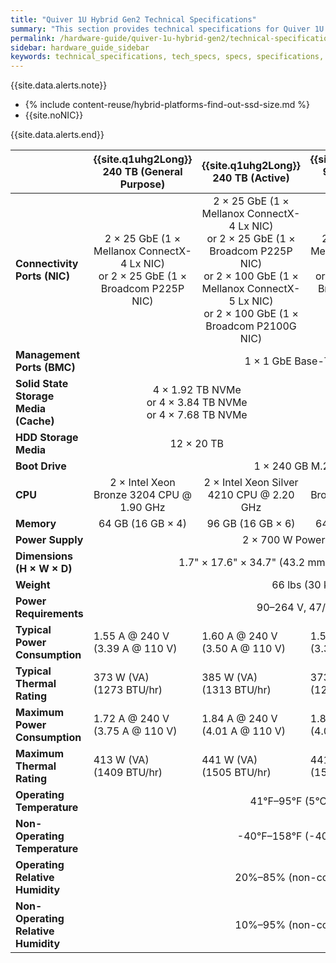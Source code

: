 ```yaml
---
title: "Quiver 1U Hybrid Gen2 Technical Specifications"
summary: "This section provides technical specifications for Quiver 1U Hybrid Gen2 node types."
permalink: /hardware-guide/quiver-1u-hybrid-gen2/technical-specifications.html
sidebar: hardware_guide_sidebar
keywords: technical_specifications, tech_specs, specs, specifications, Quiver_1U_Hybrid_Gen2, Quiver, Quiver_1UH, QVRG2-96T, QVRG2-240T, QVRG296T, QVRG2240T
---
```


{{site.data.alerts.note}}
<ul>
  <li>{% include content-reuse/hybrid-platforms-find-out-ssd-size.md %}</li>
  <li>{{site.noNIC}}</li>
</ul>
{{site.data.alerts.end}}

<table cellspacing="0" cellpadding="0">
  <thead>
    <tr>
      <th></th>
      <th><strong>{{site.q1uhg2Long}} 240 TB (General Purpose)</strong></th>
      <th><strong>{{site.q1uhg2Long}} 240 TB (Active)</strong></th>
      <th><strong>{{site.q1uhg2Long}} 96 TB (General Purpose)</strong></th>
      <th><strong>{{site.q1uhg2Long}} 96 TB (Active)</strong></th>
    </tr>
  </thead>
  <tbody>
    <tr>
      <td><strong>Connectivity Ports (NIC)</strong></td>
      <td colspan="1" style="text-align: center;">2 &#215; 25 GbE (1 &#215; Mellanox ConnectX-4 Lx NIC)<br>or 2 &#215; 25 GbE (1 &#215; Broadcom P225P NIC)</td>
      <td colspan="1" style="text-align: center;">2 &#215; 25 GbE (1 &#215; Mellanox ConnectX-4 Lx NIC)<br>or 2 &#215; 25 GbE (1 &#215; Broadcom P225P NIC)<br>or 2 &#215; 100 GbE (1 &#215; Mellanox ConnectX-5 Lx NIC)<br>or 2 &#215; 100 GbE (1 &#215; Broadcom P2100G NIC)</td>
      <td colspan="1" style="text-align: center;">2 &#215; 25 GbE (1 &#215; Mellanox ConnectX-4 Lx NIC)<br>or 2 &#215; 25 GbE (1 &#215; Broadcom P225P NIC)</td>
      <td colspan="1" style="text-align: center;">2 &#215; 25 GbE (1 &#215; Mellanox ConnectX-4 Lx NIC)<br>or 2 &#215; 25 GbE (1 &#215; Broadcom P225P NIC)<br>or 2 &#215; 100 GbE (1 &#215; Mellanox ConnectX-5 Lx NIC)<br>or 2 &#215; 100 GbE (1 &#215; Broadcom P2100G NIC)</td>
    </tr>
    <tr>
      <td><strong>Management Ports (BMC)</strong></td>
      <td colspan="4" style="text-align: center;">1 &#215; 1 GbE Base-T (RJ45)</td>
    </tr>
    <tr>
      <td><strong>Solid State Storage Media (Cache)</strong></td>
      <td colspan="2" style="text-align: center;">4 &#215; 1.92 TB NVMe<br>or 4 &#215; 3.84 TB NVMe<br>or 4 &#215; 7.68 TB NVMe</td>
      <td colspan="2" style="text-align: center;">4 &#215; 960 GB NVMe<br>or 4 &#215; 1.92 TB NVMe<br>or 4 &#215; 3.84 TB NVMe</td>
    </tr>
    <tr>
      <td><strong>HDD Storage Media</strong></td>
      <td colspan="2" style="text-align: center;">12 &#215; 20 TB</td>
      <td colspan="2" style="text-align: center;">12 &#215; 8 TB</td>
    </tr>    
    <tr>
      <td><strong>Boot Drive</strong></td>
      <td colspan="4" style="text-align: center;">1 &#215; 240 GB M.2 SATA</td>
    </tr>
    <tr>
      <td><strong>CPU</strong></td>
      <td style="text-align: center;">2 &#215; Intel Xeon Bronze 3204 CPU @ 1.90 GHz</td>
      <td style="text-align: center;">2 &#215; Intel Xeon Silver 4210 CPU @ 2.20 GHz</td>
      <td style="text-align: center;">2 &#215; Intel Xeon Bronze 3204 CPU @ 1.90 GHz</td>
      <td style="text-align: center;">2 &#215; Intel Xeon Silver 4210 CPU @ 2.20 GHz</td>
    </tr>
    <tr>
      <td><strong>Memory</strong></td>
      <td style="text-align: center;">64 GB (16 GB &#215; 4)</td>      
      <td style="text-align: center;">96 GB (16 GB &#215; 6)</td>
      <td style="text-align: center;">64 GB (16 GB &#215; 4)</td>      
      <td style="text-align: center;">96 GB (16 GB &#215; 6)</td>
    </tr>
    <tr>
      <td><strong>Power Supply</strong></td>
      <td colspan="4" style="text-align: center;">2 &#215; 700 W Power Supplies</td>
    </tr>
    <tr>
      <td><strong>Dimensions (H &#215; W &#215; D)</strong></td>
      <td colspan="4" style="text-align: center;">1.7" &#215; 17.6" &#215; 34.7" (43.2 mm &#215; 448 mm &#215; 881 mm)</td>
    </tr>
    <tr>
      <td><strong>Weight</strong></td>
      <td colspan="4" style="text-align: center;">66 lbs (30 kg)</td>
    </tr>
    <tr>
      <td><strong>Power Requirements</strong></td>
      <td colspan="4" style="text-align: center;">90&ndash;264 V, 47/63 Hz</td>
    </tr>
    <tr>
      <td><strong>Typical Power Consumption</strong></td>
      <td>1.55 A @ 240 V<br>(3.39 A @ 110 V)</td>
      <td>1.60 A @ 240 V<br>(3.50 A @ 110 V)</td>
      <td>1.55 A @ 240 V<br>(3.39 A @ 110 V)</td>
      <td>1.60 A @ 240 V<br>(3.35 A @ 110 V)</td>
    </tr>
    <tr>
      <td><strong>Typical Thermal Rating</strong></td>
      <td>373 W (VA)<br>(1273 BTU/hr)</td>
      <td>385 W (VA)<br>(1313 BTU/hr)</td>
      <td>373 W (VA)<br>(1273 BTU/hr)</td>
      <td>385 W (VA)<br>(1313 BTU/hr)</td>
    </tr>
    <tr>
      <td><div><strong>Maximum Power Consumption</strong></div></td>
      <td>1.72 A @ 240 V<br>(3.75 A @ 110 V)</td>
      <td>1.84 A @ 240 V<br>(4.01 A @ 110 V)</td>
      <td>1.84 A @ 240 V<br>(4.01 A @ 110 V)</td>
      <td>1.95 A @ 240 V<br>(4.26 A @ 110 V)</td>
    </tr>
    <tr>
      <td><strong>Maximum Thermal Rating</strong></td>
      <td>413 W (VA)<br>(1409 BTU/hr)</td>
      <td>441 W (VA)<br>(1505 BTU/hr)</td>
      <td>441 W (VA)<br>(1505 BTU/hr)</td>
      <td>469 W (VA)<br>(1600 BTU/hr)</td>
    </tr>
    <tr>
      <td><strong>Operating Temperature</strong></td>
      <td colspan="4" style="text-align: center;">41&deg;F&ndash;95&deg;F (5&deg;C&ndash;35&deg;C)</td>
    </tr>
    <tr>
      <td><strong>Non-Operating Temperature</strong></td>
      <td colspan="4" style="text-align: center;">-40&deg;F&ndash;158&deg;F (-40&deg;C&ndash;70&deg;C)</td>
    </tr>
    <tr>
      <td><strong>Operating Relative Humidity</strong></td>
      <td colspan="4" style="text-align: center;">20%&ndash;85% (non-condensing)</td>
    </tr>
    <tr>
      <td><div><strong>Non-Operating Relative Humidity</strong></div></td>
      <td colspan="4" style="text-align: center;">10%&ndash;95% (non-condensing)</td>
    </tr>
  </tbody>
</table>
